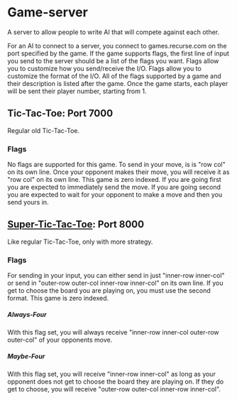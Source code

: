 # Game-server
A server to allow people to write AI that will compete against each other.

For an AI to connect to a server, you connect to games.recurse.com on
the port specified by the game. If the game supports flags, the first
line of input you send to the server should be a list of the flags you
want. Flags allow you to customize how you send/receive the I/O. Flags
allow you to customize the format of the I/O. All of the flags
supported by a game and their description is listed after the
game. Once the game starts, each player will be sent their player
number, starting from 1.

## Tic-Tac-Toe: Port 7000

Regular old Tic-Tac-Toe.

### Flags

No flags are supported for this game. To send in your move, is is "row
col" on its own line. Once your opponent makes their move, you will
receive it as "row col" on its own line. This game is zero indexed. If
you are going first you are expected to immediately send the move. If
you are going second you are expected to wait for your opponent to
make a move and then you send yours in.

## [Super-Tic-Tac-Toe](http://www.scheinerman.net/jonah/supertictactoe.html): Port 8000

Like regular Tic-Tac-Toe, only with more strategy.

### Flags

For sending in your input, you can either send in just "inner-row
inner-col" or send in "outer-row outer-col inner-row inner-col" on its
own line. If you get to choose the board you are playing on, you must
use the second format. This game is zero indexed.

##### Always-Four

With this flag set, you will always receive "inner-row inner-col
outer-row outer-col" of your opponents move.

##### Maybe-Four

With this flag set, you will receive "inner-row inner-col" as long as
your opponent does not get to choose the board they are playing on. If
they do get to choose, you will receive "outer-row outer-col inner-row
inner-col".